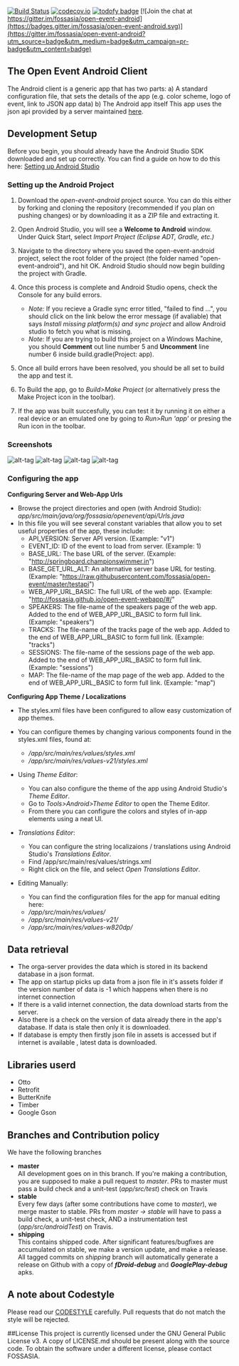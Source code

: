 [![Build Status](https://travis-ci.org/fossasia/open-event-android.svg?branch=master)](https://travis-ci.org/fossasia/open-event-android)
[![codecov.io](https://codecov.io/github/fossasia/open-event-android/coverage.svg?branch=master)](https://codecov.io/github/fossasia/open-event-android?branch=master)
[![todofy badge](https://todofy.org/b/fossasia/open-event-android)](https://todofy.org/r/fossasia/open-event-android)
[![Join the chat at https://gitter.im/fossasia/open-event-android](https://badges.gitter.im/fossasia/open-event-android.svg)](https://gitter.im/fossasia/open-event-android?utm_source=badge&utm_medium=badge&utm_campaign=pr-badge&utm_content=badge)

## The Open Event Android Client

The Android client is a generic app that has two parts:
a) A standard configuration file, that sets the details of the app (e.g. color scheme, logo of event, link to JSON app data)
b) The Android app itself
This app uses the json api provided by a server maintained [here](https://github.com/fossasia/open-event-orga-server).

## Development Setup
Before you begin, you should already have the Android Studio SDK downloaded and set up correctly. You can find a guide on how to do this here: [Setting up Android Studio](http://developer.android.com/sdk/installing/index.html?pkg=studio)

### Setting up the Android Project
1. Download the *open-event-android* project source. You can do this either by forking and cloning the repository (recommended if you plan on pushing changes) or by downloading it as a ZIP file and extracting it.

2. Open Android Studio, you will see a **Welcome to Android** window. Under Quick Start, select *Import Project (Eclipse ADT, Gradle, etc.)*

3. Navigate to the directory where you saved the open-event-android project, select the root folder of the project (the folder named "open-event-android"), and hit OK. Android Studio should now begin building the project with Gradle.

4. Once this process is complete and Android Studio opens, check the Console for any build errors.

	- *Note:* If you recieve a Gradle sync error titled, "failed to find ...", you should click on the link below the error message (if avaliable) that says *Install missing platform(s) and sync project* and allow Android studio to fetch you what is missing.
	- *Note:* If you are trying to build this project on a Windows Machine, you should **Comment** out line number 5 and **Uncomment** line number 6 inside build.gradle(Project: app).
5. Once all build errors have been resolved, you should be all set to build the app and test it.

6. To Build the app, go to *Build>Make Project* (or alternatively press the Make Project icon in the toolbar).

7. If the app was built succesfully, you can test it by running it on either a real device or an emulated one by going to *Run>Run 'app'* or presing the Run icon in the toolbar.

### Screenshots  
![alt-tag](screenshots/ss2.PNG)
![alt-tag](screenshots/ss1.PNG)
![alt-tag](screenshots/ss3.PNG)
![alt-tag](screenshots/ss4.PNG)

### Configuring the app

**Configuring Server and Web-App Urls**
- Browse the project directories and open (with Android Studio): *app/src/main/java/org/fossasia/openevent/api/Urls.java*
- In this file you will see several constant variables that allow you to set useful properties of the app, these include:
	* API_VERSION: Server API version. (Example: "v1")
	* EVENT_ID: ID of the event to load from server. (Example: 1)
	* BASE_URL: The base URL of the server. (Example: "http://springboard.championswimmer.in")
	* BASE_GET_URL_ALT: An alternative server base URL for testing. (Example: "https://raw.githubusercontent.com/fossasia/open-event/master/testapi")
	* WEB_APP_URL_BASIC: The full URL of the web app. (Example: "http://fossasia.github.io/open-event-webapp/#/"
	* SPEAKERS: The file-name of the speakers page of the web app. Added to the end of WEB_APP_URL_BASIC to form full link. (Example: "speakers")
	* TRACKS: The file-name of the tracks page of the web app. Added to the end of WEB_APP_URL_BASIC to form full link. (Example: "tracks")
	* SESSIONS: The file-name of the sessions page of the web app. Added to the end of WEB_APP_URL_BASIC to form full link. (Example: "sessions")
	* MAP: The file-name of the map page of the web app. Added to the end of WEB_APP_URL_BASIC to form full link. (Example: "map")

**Configuring App Theme / Localizations**
- The styles.xml files have been configured to allow easy customization of app themes.
- You can configure themes by changing various components found in the styles.xml files, found at:
	* */app/src/main/res/values/styles.xml*
	* */app/src/main/res/values-v21/styles.xml*

- Using *Theme Editor*:
	* You can also configure the theme of the app using Android Studio's *Theme Editor*.
	* Go to *Tools>Android>Theme Editor* to open the Theme Editor.
	* From there you can configure the colors and styles of in-app elements using a neat UI.

- *Translations Editor*:
	* You can configure the string localizaions / translations using Android Studio's *Translations Editor*.
	* Find /app/src/main/res/values/strings.xml
	* Right click on the file, and select *Open Translations Editor*.

- Editing Manually:
	* You can find the configuration files for the app for manual editing here:
	* */app/src/main/res/values/*
	* */app/src/main/res/values-v21/*
	* */app/src/main/res/values-w820dp/*

## Data retrieval
- The orga-server provides the data which is stored in its backend database in a json format.
- The app on startup picks up data from a json file in it's assets folder if the version number of data is -1 which happens when there is no internet connection
- If there is a valid internet connection, the data download starts from the server.
- Also there is a check on the version of data already there in the app's database. If data is stale then only it is downloaded.
- If database is empty then firstly json file in assets is accessed but if internet is available , latest data is downloaded.

## Libraries userd
- Otto
- Retrofit
- ButterKnife
- Timber
- Google Gson

## Branches and Contribution policy
We have the following branches   
 * **master**   
	 All development goes on in this branch. If you're making a contribution,
	 you are supposed to make a pull request to _master_.
	 PRs to master must pass a build check and a unit-test (_app/src/test_) check on Travis
 * **stable**   
	 Every few days (after some contributions have come to _master_), we merge
	 master to stable. PRs from _master -> stable_ will have to pass a build check,
	 a unit-test check, AND a instrumentation test (_app/src/androidTest_) on Travis.
 * **shipping**   
   This contains shipped code. After significant features/bugfixes are accumulated on stable, we make a version update, and make a release.
	 All tagged commits on _shipping_ branch will automatically generate a release on Github with a copy of ***fDroid-debug*** and ***GooglePlay-debug*** apks.

## A note about Codestyle
Please read our [CODESTYLE](CODESTYLE.md) carefully. Pull requests that do not match the style will be rejected.

##License
This project is currently licensed under the GNU General Public License v3. A copy of LICENSE.md should be present along with the source code. To obtain the software under a different license, please contact FOSSASIA.
